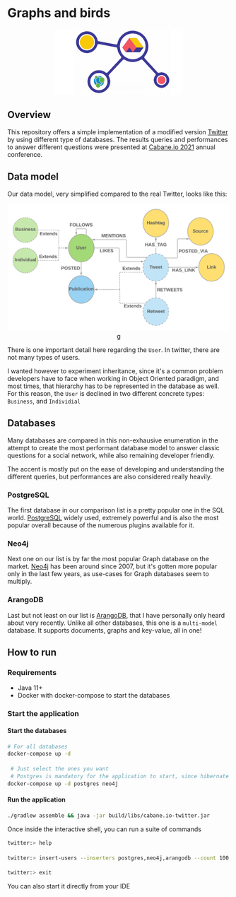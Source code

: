 # Graphs and birds

<p align="center">
  <img height="150" src="./img/logo.png">
</p>

## Overview
This repository offers a simple implementation of a modified version [Twitter](https://twitter.com/?lang=en) by using different type of databases. The results queries and performances to answer different questions were presented at [Cabane.io 2021](https://cabane.io/) annual conference.

## Data model
Our data model, very simplified compared to the real Twitter, looks like this: 
<p align="center">
  <img src="./img/data-model.png">
g</p>

There is one important detail here regarding the `User`. In twitter, there are not many types of users. 

I wanted however to experiment inheritance, since it's a common problem developers have to face when working in Object Oriented paradigm, and most times, that hierarchy has to be represented in the database as well. For this reason, the `User` is declined in two different concrete types: `Business`, and `Individial`

## Databases
Many databases are compared in this non-exhausive enumeration in the attempt to create the most performant database model to answer classic questions for a social network, while also remaining developer friendly. 

The accent is mostly put on the ease of developing and understanding the different queries, but performances are also considered really heavily.

### PostgreSQL
The first database in our comparison list is a pretty popular one in the SQL world. [PostgreSQL](https://www.postgresql.org/) widely used, extremely powerful and is also the most popular overall because of the numerous plugins available for it.

### Neo4j 
Next one on our list is by far the most popular Graph database on the market. [Neo4j](https://neo4j.com/) has been around since 2007, but it's gotten more popular only in the last few years, as use-cases for Graph databases seem to multiply.

### ArangoDB
Last but not least on our list is [ArangoDB](https://www.arangodb.com/), that I have personally only heard about very recently. Unlike all other databases, this one is a `multi-model` database. It supports documents, graphs and key-value, all in one! 


## How to run
### Requirements
- Java 11+ 
- Docker with docker-compose to start the databases

### Start the application
#### Start the databases
```bash
# For all databases
docker-compose up -d
 
 # Just select the ones you want 
 # Postgres is mandatory for the application to start, since hibernate creates the tables
docker-compose up -d postgres neo4j 
```

#### Run the application
```bash
./gradlew assemble && java -jar build/libs/cabane.io-twitter.jar
```

Once inside the interactive shell, you can run a suite of commands

```bash
twitter:> help

twitter:> insert-users --inserters postgres,neo4j,arangodb --count 100  

twitter:> exit
```

You can also start it directly from your IDE


